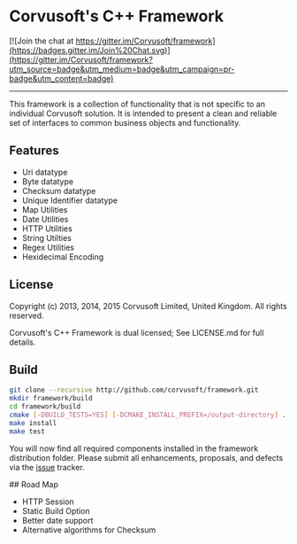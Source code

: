 # Corvusoft's C++ Framework

[![Join the chat at https://gitter.im/Corvusoft/framework](https://badges.gitter.im/Join%20Chat.svg)](https://gitter.im/Corvusoft/framework?utm_source=badge&utm_medium=badge&utm_campaign=pr-badge&utm_content=badge)

----------

This framework is a collection of functionality that is not specific to an individual Corvusoft solution. It is intended to present a clean and reliable set of interfaces to common business objects and functionality.

## Features

 - Uri datatype
 - Byte datatype
 - Checksum datatype
 - Unique Identifier datatype
 - Map Utilities
 - Date Utilities
 - HTTP Utilities
 - String Utilties
 - Regex Utilities
 - Hexidecimal Encoding

## License

Copyright (c) 2013, 2014, 2015 Corvusoft Limited, United Kingdom. All rights reserved.

Corvusoft's C++ Framework is dual licensed; See LICENSE.md for full details.

## Build

```bash
git clone --recursive http://github.com/corvusoft/framework.git
mkdir framework/build
cd framework/build
cmake [-DBUILD_TESTS=YES] [-DCMAKE_INSTALL_PREFIX=/output-directory] ..
make install
make test
```

You will now find all required components installed in the framework distribution folder.  Please submit all enhancements, proposals, and defects via the [issue](http://github.com/corvusoft/framework/issues) tracker.

## Road Map
 
 - HTTP Session
 - Static Build Option
 - Better date support
 - Alternative algorithms for Checksum
 
